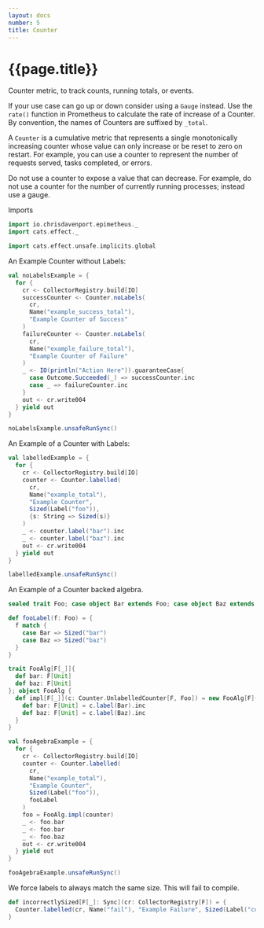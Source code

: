 ```yaml
---
layout: docs
number: 5
title: Counter
---
```


# {{page.title}}

Counter metric, to track counts, running totals, or events.

If your use case can go up or down consider using a `Gauge` instead.
Use the `rate()` function in Prometheus to calculate the rate of increase of a Counter.
By convention, the names of Counters are suffixed by `_total`.

A `Counter` is a cumulative metric that represents a single monotonically increasing counter whose value can only increase or be reset to zero on restart. For example, you can use a counter to represent the number of requests served, tasks completed, or errors.

Do not use a counter to expose a value that can decrease. For example, do not use a counter for the number of currently running processes; instead use a gauge.

Imports

```scala mdoc:silent
import io.chrisdavenport.epimetheus._
import cats.effect._

import cats.effect.unsafe.implicits.global
```

An Example Counter without Labels:

```scala mdoc
val noLabelsExample = {
  for {
    cr <- CollectorRegistry.build[IO]
    successCounter <- Counter.noLabels(
      cr,
      Name("example_success_total"),
      "Example Counter of Success"
    )
    failureCounter <- Counter.noLabels(
      cr,
      Name("example_failure_total"),
      "Example Counter of Failure"
    )
    _ <- IO(println("Action Here")).guaranteeCase{
      case Outcome.Succeeded(_) => successCounter.inc
      case _ => failureCounter.inc
    }
    out <- cr.write004
  } yield out
}

noLabelsExample.unsafeRunSync()
```

An Example of a Counter with Labels:

```scala mdoc
val labelledExample = {
  for {
    cr <- CollectorRegistry.build[IO]
    counter <- Counter.labelled(
      cr,
      Name("example_total"),
      "Example Counter",
      Sized(Label("foo")),
      {s: String => Sized(s)}
    )
    _ <- counter.label("bar").inc
    _ <- counter.label("baz").inc
    out <- cr.write004
  } yield out
}

labelledExample.unsafeRunSync()
```

An Example of a Counter backed algebra.

```scala mdoc
sealed trait Foo; case object Bar extends Foo; case object Baz extends Foo;

def fooLabel(f: Foo) = {
  f match {
    case Bar => Sized("bar")
    case Baz => Sized("baz")
  }
}

trait FooAlg[F[_]]{
  def bar: F[Unit]
  def baz: F[Unit]
}; object FooAlg {
  def impl[F[_]](c: Counter.UnlabelledCounter[F, Foo]) = new FooAlg[F]{
    def bar: F[Unit] = c.label(Bar).inc
    def baz: F[Unit] = c.label(Baz).inc
  }
}

val fooAgebraExample = {
  for {
    cr <- CollectorRegistry.build[IO]
    counter <- Counter.labelled(
      cr,
      Name("example_total"),
      "Example Counter",
      Sized(Label("foo")),
      fooLabel
    )
    foo = FooAlg.impl(counter)
    _ <- foo.bar
    _ <- foo.bar
    _ <- foo.baz
    out <- cr.write004
  } yield out
}

fooAgebraExample.unsafeRunSync()
```

We force labels to always match the same size. This will fail to compile.

```scala
def incorrectlySized[F[_]: Sync](cr: CollectorRegistry[F]) = {
  Counter.labelled(cr, Name("fail"), "Example Failure", Sized(Label("color"), Name("method")), {s: String => Sized(s)})
}
```
